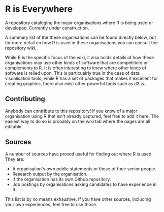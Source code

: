 # R is Everywhere
A repository cataloging the major organisations where R is being used or developed. Currently under construction.

A summary list of the these organisations can be found directly below, but for more detail on how R is used in these organisations you can consult the repository wiki. 

While R is the specific focus of the wiki, it also holds details of how these organisations may use other kinds of software that are competitiors or complements to R. It is often interesting to know where other kinds of software is relied upon. This is particualrly true in the case of data visualisation tools; while R has a set of packages that makes it excellent for creating graphics, there also exist other powerful tools such as d3.js.

## Contributing

Anybody can contribute to this repository! If you know of a major organisation using R that isn't already captured, feel free to add it here. The easiest way to do so is probably on the wiki tab where the pages are all editable.

## Sources

A number of sources have proved useful for finding out where R is used. They are:

* A organisation's own public statements or those of their senior people.
* Research output by the organisation.
* If the organisation has its own Github repository.
* Job postings by organisations asking candidates to have experience in R

This list is by no means exhaustive. If you have other sources, including your own experiences, feel free to use those.
